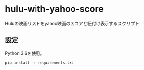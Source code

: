 # hulu-with-yahoo-score

Huluの映画リストをyahoo映画のスコアと紐付け表示するスクリプト


## 設定
Python 3.6を使用。
```
pip install -r requirements.txt 
```


